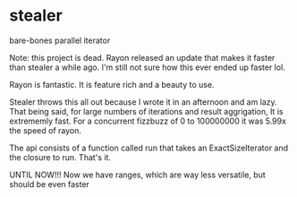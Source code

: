 # stealer
bare-bones parallel iterator

Note: this project is dead. Rayon released an update that makes it faster than stealer a while ago.
I'm still not sure how this ever ended up faster lol.

Rayon is fantastic.
It is feature rich and a beauty to use.

Stealer throws this all out because I wrote it in an afternoon and am lazy.
That being said, for large numbers of iterations and result aggrigation, It is extrememly fast.
For a concurrent fizzbuzz of 0 to 100000000 it was 5.99x the speed of rayon.

The api consists of a function called run that takes an ExactSizeIterator and the closure to run.
That's it.

UNTIL NOW!!!
Now we have ranges, which are way less versatile, but should be even faster
